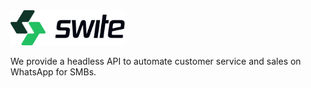 <img src="/assets/logo.svg" height="56">

We provide a headless API to automate customer service and sales on WhatsApp for SMBs.

